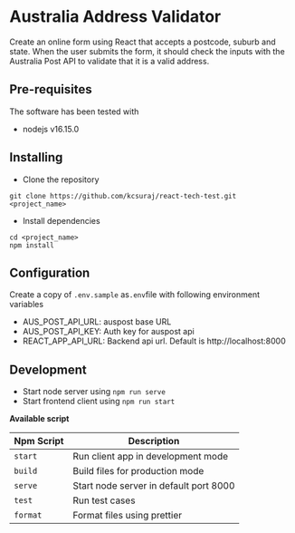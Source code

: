 # Australia Address Validator

Create an online form using React that accepts a postcode, suburb and state. When the user submits the form, it should check the inputs with the Australia Post API to validate that it is a valid address.

## Pre-requisites

The software has been tested with

- nodejs v16.15.0

## Installing

- Clone the repository

```
git clone https://github.com/kcsuraj/react-tech-test.git <project_name>
```

- Install dependencies

```
cd <project_name>
npm install
```

## Configuration

Create a copy of `.env.sample` as`.env`file with following environment variables

- AUS_POST_API_URL: auspost base URL
- AUS_POST_API_KEY: Auth key for auspost api
- REACT_APP_API_URL: Backend api url. Default is http://localhost:8000

## Development
- Start node server using `npm run serve`
- Start frontend client using `npm run start`

**Available script**

| Npm Script | Description                                                       |
| ---------- | ----------------------------------------------------------------- |
| `start`    | Run client app in development mode                                |
| `build`    | Build files for production mode                                   |
| `serve`    | Start node server in default port 8000                            |
| `test`     | Run test cases                                                    |
| `format`   | Format files using prettier                                       |
